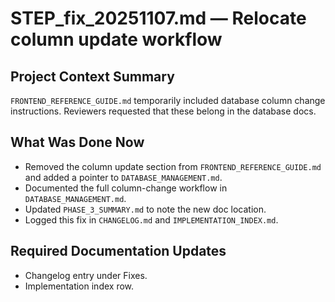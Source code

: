 # STEP_fix_20251107.md — Relocate column update workflow

## Project Context Summary
`FRONTEND_REFERENCE_GUIDE.md` temporarily included database column change
instructions. Reviewers requested that these belong in the database docs.

## What Was Done Now
- Removed the column update section from `FRONTEND_REFERENCE_GUIDE.md` and added
  a pointer to `DATABASE_MANAGEMENT.md`.
- Documented the full column-change workflow in `DATABASE_MANAGEMENT.md`.
- Updated `PHASE_3_SUMMARY.md` to note the new doc location.
- Logged this fix in `CHANGELOG.md` and `IMPLEMENTATION_INDEX.md`.

## Required Documentation Updates
- Changelog entry under Fixes.
- Implementation index row.
